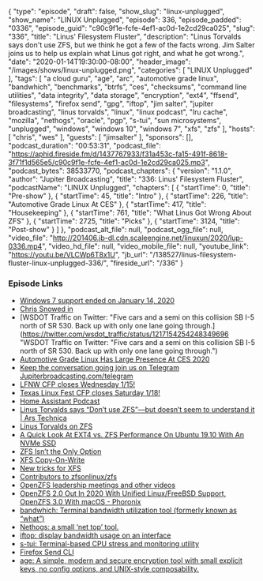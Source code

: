 {
  "type": "episode",
  "draft": false,
  "show_slug": "linux-unplugged",
  "show_name": "LINUX Unplugged",
  "episode": 336,
  "episode_padded": "0336",
  "episode_guid": "c90c9f1e-fcfe-4ef1-ac0d-1e2cd29ca025",
  "slug": "336",
  "title": "Linus' Filesystem Fluster",
  "description": "Linus Torvalds says don't use ZFS, but we think he got a few of the facts wrong. Jim Salter joins us to help us explain what Linus got right, and what he got wrong.",
  "date": "2020-01-14T19:30:00-08:00",
  "header_image": "/images/shows/linux-unplugged.png",
  "categories": [
    "LINUX Unplugged"
  ],
  "tags": [
    "a cloud guru",
    "age",
    "arc",
    "automotive grade linux",
    "bandwhich",
    "benchmarks",
    "btrfs",
    "ces",
    "checksums",
    "command line utilities",
    "data integrity",
    "data storage",
    "encryption",
    "ext4",
    "ffsend",
    "filesystems",
    "firefox send",
    "gpg",
    "iftop",
    "jim salter",
    "jupiter broadcasting",
    "linus torvalds",
    "linux",
    "linux podcast",
    "lru cache",
    "mozilla",
    "nethogs",
    "oracle",
    "pgp",
    "s-tui",
    "sun microsystems",
    "unplugged",
    "windows",
    "windows 10",
    "windows 7",
    "xfs",
    "zfs"
  ],
  "hosts": [
    "chris",
    "wes"
  ],
  "guests": [
    "jimsalter"
  ],
  "sponsors": [],
  "podcast_duration": "00:53:31",
  "podcast_file": "https://aphid.fireside.fm/d/1437767933/f31a453c-fa15-491f-8618-3f71f1d565e5/c90c9f1e-fcfe-4ef1-ac0d-1e2cd29ca025.mp3",
  "podcast_bytes": 38533770,
  "podcast_chapters": {
    "version": "1.1.0",
    "author": "Jupiter Broadcasting",
    "title": "336: Linus' Filesystem Fluster",
    "podcastName": "LINUX Unplugged",
    "chapters": [
      {
        "startTime": 0,
        "title": "Pre-show"
      },
      {
        "startTime": 45,
        "title": "Intro"
      },
      {
        "startTime": 226,
        "title": "Automotive Grade Linux At CES"
      },
      {
        "startTime": 417,
        "title": "Housekeeping"
      },
      {
        "startTime": 761,
        "title": "What Linus Got Wrong About ZFS"
      },
      {
        "startTime": 2725,
        "title": "Picks"
      },
      {
        "startTime": 3124,
        "title": "Post-show"
      }
    ]
  },
  "podcast_alt_file": null,
  "podcast_ogg_file": null,
  "video_file": "http://201406.jb-dl.cdn.scaleengine.net/linuxun/2020/lup-0336.mp4",
  "video_hd_file": null,
  "video_mobile_file": null,
  "youtube_link": "https://youtu.be/VLCWp6T8x1U",
  "jb_url": "/138527/linus-filesystem-fluster-linux-unplugged-336/",
  "fireside_url": "/336"
}


### Episode Links

  * [Windows 7 support ended on January 14, 2020](https://support.microsoft.com/en-us/help/4057281/windows-7-support-ended-on-january-14-2020 "Windows 7 support ended on January 14, 2020")
  * [Chris Snowed in](https://youtu.be/RuwTb1v6iPQ "Chris Snowed in")
  * [WSDOT Traffic on Twitter: "Five cars and a semi on this collision SB I-5 north of SR 530. Back up with only one lane going through.](https://twitter.com/wsdot_traffic/status/1217154254248349696 "WSDOT Traffic on Twitter: "Five cars and a semi on this collision SB I-5 north of SR 530. Back up with only one lane going through.")
  * [Automotive Grade Linux Has Large Presence At CES 2020](https://www.phoronix.com/scan.php?page=news_item&px=AGL-Linux-CES-2020 "Automotive Grade Linux Has Large Presence At CES 2020")
  * [Keep the conversation going join us on Telegram Jupiterbroadcasting.com/telegram](https://jupiterbroadcasting.com/telegram "Keep the conversation going join us on Telegram Jupiterbroadcasting.com/telegram")
  * [LFNW CFP closes Wednesday 1/15!](https://lfnw.org/conferences/2020/program/proposals/new "LFNW CFP closes Wednesday 1/15!")
  * [Texas Linux Fest CFP closes Saturday 1/18!](https://www.papercall.io/txlf2020 "Texas Linux Fest CFP closes Saturday 1/18!")
  * [Home Assistant Podcast](https://hasspodcast.io/ "Home Assistant Podcast")
  * [Linus Torvalds says “Don’t use ZFS”—but doesn’t seem to understand it | Ars Technica](https://arstechnica.com/gadgets/2020/01/linus-torvalds-zfs-statements-arent-right-heres-the-straight-dope/ "Linus Torvalds says “Don’t use ZFS”—but doesn’t seem to understand it | Ars Technica")
  * [Linus Torvalds on ZFS](https://www.realworldtech.com/forum/?threadid=189711&curpostid=189841 "Linus Torvalds on ZFS")
  * [A Quick Look At EXT4 vs. ZFS Performance On Ubuntu 19.10 With An NVMe SSD](https://www.phoronix.com/scan.php?page=article&item=ubuntu1910-ext4-zfs&num=1 "A Quick Look At EXT4 vs. ZFS Performance On Ubuntu 19.10 With An NVMe SSD")
  * [ZFS Isn’t the Only Option](https://selfhosted.show/5 "ZFS Isn’t the Only Option")
  * [XFS Copy-On-Write](https://www.phoronix.com/scan.php?page=news_item&px=XFS-2019-Copy-On-Write-Better "XFS Copy-On-Write")
  * [New tricks for XFS](https://lwn.net/Articles/747633/ "New tricks for XFS")
  * [Contributors to zfsonlinux/zfs](https://github.com/zfsonlinux/zfs/graphs/contributors "Contributors to zfsonlinux/zfs")
  * [OpenZFS leadership meetings and other videos](https://www.youtube.com/channel/UC0IK6Y4Go2KtRueHDiQcxow/videos "OpenZFS leadership meetings and other videos")
  * [OpenZFS 2.0 Out In 2020 With Unified Linux/FreeBSD Support, OpenZFS 3.0 With macOS - Phoronix](https://www.phoronix.com/scan.php?page=news_item&px=OpenZFS-2.0-3.0-Planning "OpenZFS 2.0 Out In 2020 With Unified Linux/FreeBSD Support, OpenZFS 3.0 With macOS - Phoronix")
  * [bandwhich: Terminal bandwidth utilization tool (formerly known as “what”)](https://github.com/imsnif/bandwhich "bandwhich: Terminal bandwidth utilization tool \(formerly known as “what”\)")
  * [Nethogs: a small ‘net top’ tool.](https://github.com/raboof/nethogs "Nethogs: a small ‘net top’ tool.")
  * [iftop: display bandwidth usage on an interface](http://www.ex-parrot.com/pdw/iftop/ "iftop: display bandwidth usage on an interface")
  * [s-tui: Terminal-based CPU stress and monitoring utility](https://github.com/amanusk/s-tui "s-tui: Terminal-based CPU stress and monitoring utility")
  * [Firefox Send CLI](https://gitlab.com/timvisee/ffsend "Firefox Send CLI")
  * [age: A simple, modern and secure encryption tool with small explicit keys, no config options, and UNIX-style composability.](https://github.com/FiloSottile/age "age: A simple, modern and secure encryption tool with small explicit keys, no config options, and UNIX-style composability.")


